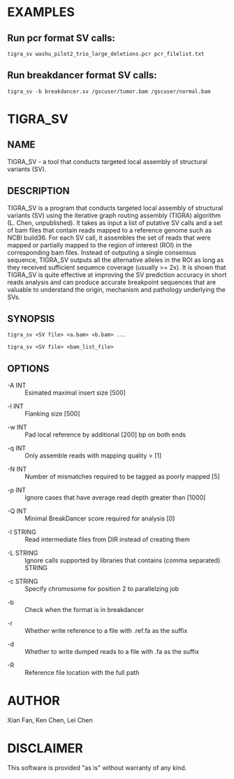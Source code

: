 # EXAMPLES

## Run pcr format SV calls:

    tigra_sv washu_pilot2_trio_large_deletions.pcr pcr_filelist.txt

## Run breakdancer format SV calls:

    tigra_sv -b breakdancer.sv /gscuser/tumor.bam /gscuser/normal.bam

# TIGRA_SV

## NAME
TIGRA_SV - a tool that conducts targeted local assembly of structural variants (SV).


## DESCRIPTION

TIGRA_SV is a program that conducts targeted local assembly of structural variants (SV) using
the iterative graph routing assembly (TIGRA) algorithm (L. Chen, unpublished). It takes as input
a list of putative SV calls and a set of bam files that contain reads mapped to a reference genome
such as NCBI build36. For each SV call, it assembles the set of reads that were mapped or partially
mapped to the region of interest (ROI) in the corresponding bam files. Instead of outputing a single
consensus sequence, TIGRA_SV outputs all the alternative alleles in the ROI as long as they received 
sufficient sequence coverage (usually >= 2x). It is shown that TIGRA_SV is quite effective at improving 
the SV prediction accuracy in short reads analysis and can produce accurate breakpoint sequences that 
are valuable to understand the origin, mechanism and pathology underlying the SVs.


## SYNOPSIS

    tigra_sv <SV file> <a.bam> <b.bam> ...

    tigra_sv <SV file> <bam_list_file>


## OPTIONS

<dl>
<dt>-A INT</dt>
<dd>Esimated maximal insert size [500]</dd>

<dl>
<dt>-l INT</dt>
<dd>Flanking size [500]</dd>

<dl>
<dt>-w INT</dt>
<dd>Pad local reference by additional [200] bp on both ends</dd>

<dl>
<dt>-q INT</dt>
<dd>Only assemble reads with mapping quality > [1]</dd>

<dl>
<dt>-N INT</dt>
<dd>Number of mismatches required to be tagged as poorly mapped [5]</dd>

<dl>
<dt>-p INT</dt>
<dd>Ignore cases that have average read depth greater than [1000]</dd>

<dl>
<dt>-Q INT </dt>
<dd>Minimal BreakDancer score required for analysis [0]</dd>

<dl>
<dt>-I STRING</dt>
<dd>Read intermediate files from DIR instead of creating them</dd>

<dl>
<dt>-L STRING</dt>
<dd>Ignore calls supported by libraries that contains (comma separated) STRING</dd>

<dl>
<dt>-c STRING</dt>
<dd>Specify chromosome for position 2 to parallelzing job</dd>

<dl>
<dt>-b</dt>
<dd>Check when the format is in breakdancer</dd>

<dl>
<dt>-r</dt>
<dd>Whether write reference to a file with .ref.fa as the suffix</dd>

<dl>
<dt>-d</dt>
<dd>Whether to write dumped reads to a file with .fa as the suffix</dd>

<dl>
<dt>-R</dt>
<dd>Reference file location with the full path</dd>





# AUTHOR

Xian Fan, Ken Chen, Lei Chen 


# DISCLAIMER

This software is provided "as is" without warranty of any kind.
